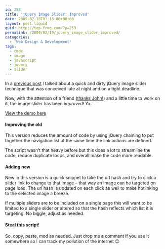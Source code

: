 ```yaml
---
id: 253
title: 'jQuery Image Slider: Improved'
date: 2009-02-19T01:16:00+00:00
layout: post.liquid
guid: http://top-frog.com/?p=253
permalink: /2009/02/19/jquery_image_slider_improved/
categories:
  - 'Web Design & Development'
tags:
  - code
  - image
  - javascript
  - jquery
  - slider
---
```

In a [previous post](/2008/09/28/30_minute_4_am_jquery_image_slider) I talked about a quick and dirty jQuery image slider technique that was conceived late at night and on a tight deadline. 

Now, with the attention of a friend ([thanks John!](http://pennypacker.net)) and a little time to work on it, the image slider has been _improved!_ Ya.

[View the demo here](https://top-frog.com/stuff/slider/improved.html)

#### Improving the old

This version reduces the amount of code by using jQuery chaining to put together the navigation list at the same time the link actions are defined. 

The script wasn't that heavy before but this does a lot to streamline the code, reduce duplicate loops, and overall make the code more readable.

#### Adding new

New in this version is a quick snippet to take the url hash and try to click a slider link to change to that image – that way an image can be targeted on page load. The url hash is updated on each click as well to make hotlinking to the selected image a breeze. 

If multiple sliders are to be included on a single page this will want to be limited to a single slider or altered so that the hash reflects which list it is targeting. No biggie, adjust as needed.

#### Steal this script!

So, copy, paste, mod as needed. Just drop me a comment if you use it somewhere so I can track my pollution of the internet 😉
